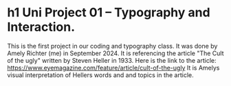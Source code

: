 # h1 Uni Project 01 – Typography and Interaction.
This is the first project in our coding and typography class. It was done by Amely Richter (me) in September 2024.
It is referencing the article "The Cult of the ugly" written by Steven Heller in 1933.
Here is the link to the article: https://www.eyemagazine.com/feature/article/cult-of-the-ugly
It is Amelys visual interpretation of Hellers words and and topics in the article.
